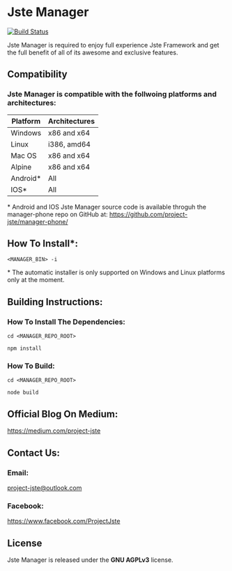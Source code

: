 # Jste Manager

[![Build Status](https://travis-ci.org/project-jste/manager.svg?branch=master)](https://travis-ci.org/project-jste/manager)

Jste Manager is required to enjoy full experience Jste Framework and get the full benefit of all of its awesome and exclusive features.

## Compatibility

### Jste Manager is compatible with the follwoing platforms and architectures:

Platform | Architectures
-------- | -------------
Windows | x86 and x64
Linux | i386, amd64
Mac OS | x86 and x64
Alpine | x86 and x64
Android* | All
IOS* | All

\* Android and IOS Jste Manager source code is available throguh the manager-phone repo on GitHub at: https://github.com/project-jste/manager-phone/

## How To Install*:

<code><MANAGER_BIN> -i</code>

\* The automatic installer is only supported on Windows and Linux platforms only at the moment.

## Building Instructions:

### How To Install The Dependencies:

<code>cd <MANAGER_REPO_ROOT></code>

<code>npm install</code>

### How To Build:

<code>cd <MANAGER_REPO_ROOT></code>

<code>node build</code>

## Official Blog On Medium:

https://medium.com/project-jste

## Contact Us:

### Email:

project-jste@outlook.com

### Facebook:

https://www.facebook.com/ProjectJste

## License

Jste Manager is released under the <b>GNU AGPLv3</b> license.
